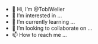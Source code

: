 - 👋 Hi, I’m @TobiWeller
- 👀 I’m interested in ...
- 🌱 I’m currently learning ...
- 💞️ I’m looking to collaborate on ...
- 📫 How to reach me ...

<!---
TobiWeller/TobiWeller is a ✨ special ✨ repository because its `README.md` (this file) appears on your GitHub profile.
You can click the Preview link to take a look at your changes.
--->
